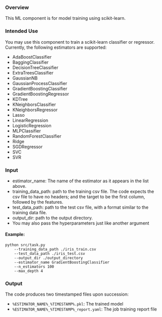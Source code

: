 ### Overview
This ML component is for model training using scikit-learn.

### Intended Use
You may use this component to train a scikit-learn classifier or regressor. Currently, the following estimators are supported:

* AdaBoostClassifier
* BaggingClassifier
* DecisionTreeClassifier
* ExtraTreesClassifier
* GaussianNB
* GaussianProcessClassifier
* GradientBoostingClassifier
* GradientBoostingRegressor
* KDTree
* KNeighborsClassifier
* KNeighborsRegressor
* Lasso
* LinearRegression
* LogisticRegression
* MLPClassifier
* RandomForestClassifier
* Ridge
* SGDRegressor
* SVC
* SVR

### Input
* estimator_name: The name of the estimator as it appears in the list above.
* training_data_path: path to the training csv file. The code expects the csv file to have no headers; and the target to be the first column, followed by the features.
* test_data_path: path to the test csv file, with a format similar to the training data file.
* output_dir: path to the output directory.
* You may also pass the hyperparameters just like another argument

#### Example:
```
python src/task.py 
    --training_data_path ./iris_train.csv 
    --test_data_path ./iris_test.csv
    --output_dir ./output_directory
    --estimator_name GradientBoostingClassifier 
    --n_estimators 100 
    --max_depth 4 
```

### Output
The code produces two timestamped files upon succession:
* `%ESTIMATOR_NAME%_%TIMESTAMP%.pkl`: The trained model
* `%ESTIMATOR_NAME%_%TIMESTAMP%_report.yaml`: The job training report file

